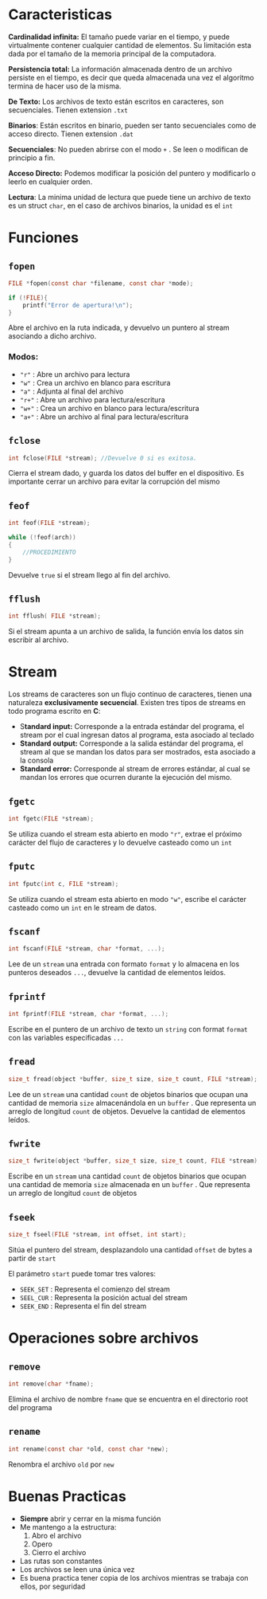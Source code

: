 # Caracteristicas

**Cardinalidad infinita:** El tamaño puede variar en el tiempo, y puede virtualmente contener cualquier cantidad de elementos. Su limitación esta dada por el tamaño de la memoria principal de la computadora.

**Persistencia total:** La información almacenada dentro de un archivo persiste en el tiempo, es decir que queda almacenada una vez el algoritmo termina de hacer uso de la misma.

**De Texto:** Los archivos de texto están escritos en caracteres, son secuenciales. Tienen extension `.txt`

**Binarios**: Están escritos en binario, pueden ser tanto secuenciales como de acceso directo. Tienen extension `.dat`

**Secuenciales**: No pueden abrirse con el modo `+` . Se leen o modifican de principio a fin.

**Acceso Directo:** Podemos modificar la posición del puntero y modificarlo o leerlo en cualquier orden.

**Lectura**: La minima unidad de lectura que puede tiene un archivo de texto es un struct `char`, en el caso de archivos binarios, la unidad es el `int`

# Funciones

## `fopen`

```c
FILE *fopen(const char *filename, const char *mode);

if (!FILE){
	printf("Error de apertura!\n");
}
```

Abre el archivo en la ruta indicada, y devuelvo un puntero al stream asociando a dicho archivo.

### Modos:

- `"r"` : Abre un archivo para lectura
- `"w"` : Crea un archivo en blanco para escritura
- `"a"` : Adjunta al final del archivo
- `"r+"` : Abre un archivo para lectura/escritura
- `"w+"` : Crea un archivo en blanco para lectura/escritura
- `"a+"` : Abre un archivo al final para lectura/escritura

## `fclose`

```c
int fclose(FILE *stream); //Devuelve 0 si es exitosa.
```

Cierra el stream dado, y guarda los datos del buffer en el dispositivo. Es importante cerrar un archivo para evitar la corrupción del mismo

## `feof`

```c
int feof(FILE *stream);

while (!feof(arch))
{
	//PROCEDIMIENTO
}
```

Devuelve `true` si el stream llego al fin del archivo.

## `fflush`

```c
int fflush( FILE *stream);
```

Si el stream apunta a un archivo de salida, la función envía los datos sin escribir al archivo.

# Stream

Los streams de caracteres son un flujo continuo de caracteres, tienen una naturaleza **exclusivamente secuencial**. Existen tres tipos de streams en todo programa escrito en **C**:

- S**tandard input:** Corresponde a la entrada estándar del programa, el stream por el cual ingresan datos al programa, esta asociado al teclado
- **Standard output:** Corresponde a la salida estándar del programa, el stream al que se mandan los datos para ser mostrados, esta asociado a la consola
- **Standard error:** Corresponde al stream de errores estándar, al cual se mandan los errores que ocurren durante la ejecución del mismo.

## `fgetc`

```c
int fgetc(FILE *stream);
```

Se utiliza cuando el stream esta abierto en modo `"r"`, extrae el próximo carácter del flujo de caracteres y lo devuelve casteado como un `int`

## `fputc`

```c
int fputc(int c, FILE *stream);
```

Se utiliza cuando el stream esta abierto en modo `"w"`, escribe el carácter casteado como un `int` en le stream de datos.

## `fscanf`

```c
int fscanf(FILE *stream, char *format, ...);
```

Lee de un `stream` una entrada con formato `format` y lo almacena en los punteros deseados `...`, devuelve la cantidad de elementos leídos.

## `fprintf`

```c
int fprintf(FILE *stream, char *format, ...);
```

Escribe en el puntero de un archivo de texto un `string` con format `format` con las variables especificadas `...`

## `fread`

```c
size_t fread(object *buffer, size_t size, size_t count, FILE *stream);
```

Lee de un `stream` una cantidad `count` de objetos binarios que ocupan una cantidad de memoria `size` almacenándola en un `buffer` . Que representa un arreglo de longitud `count` de objetos. Devuelve la cantidad de elementos leídos.

## `fwrite`

```c
size_t fwrite(object *buffer, size_t size, size_t count, FILE *stream);
```

Escribe en un `stream` una cantidad `count` de objetos binarios que ocupan una cantidad de memoria `size` almacenada en un `buffer` . Que representa un arreglo de longitud `count` de objetos

## `fseek`

```c
size_t fseel(FILE *stream, int offset, int start);
```

Sitúa el puntero del stream, desplazandolo una cantidad `offset` de bytes a partir de `start`

El parámetro `start` puede tomar tres valores:

- `SEEK_SET` : Representa el comienzo del stream
- `SEEL_CUR` : Representa la posición actual del stream
- `SEEK_END` : Representa el fin del stream

# Operaciones sobre archivos

## `remove`

```c
int remove(char *fname);
```

Elimina el archivo de nombre `fname` que se encuentra en el directorio root del programa

## `rename`

```c
int rename(const char *old, const char *new);
```

Renombra el archivo `old` por `new`

# Buenas Practicas

- **Siempre** abrir y cerrar en la misma función
- Me mantengo a la estructura:
    1. Abro el archivo
    2. Opero
    3. Cierro el archivo
- Las rutas son constantes
- Los archivos se leen una única vez
- Es buena practica tener copia de los archivos mientras se trabaja con ellos, por seguridad